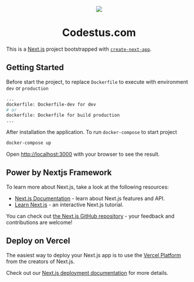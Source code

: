 <div style="text-align: center;">
<img src="https://codestus.com/_next/image?url=%2F_next%2Fstatic%2Fmedia%2Favatar.c3ab5e5e.png&w=384&q=75" />

<h1>Codestus.com</h1>
</div>

This is a [Next.js](https://nextjs.org/) project bootstrapped with [`create-next-app`](https://github.com/vercel/next.js/tree/canary/packages/create-next-app).

## Getting Started

Before start the project, to replace `Dockerfile` to execute with environment `dev` or `production`
```bash
...
dockerfile: Dockerfile-dev for dev
# or
dockerfile: Dockerfile for build production
...
```

After installation the application. To run `docker-compose` to start project
```bash
docker-compose up
```

Open [http://localhost:3000](http://localhost:3000) with your browser to see the result.
## Power by Nextjs Framework

To learn more about Next.js, take a look at the following resources:

- [Next.js Documentation](https://nextjs.org/docs) - learn about Next.js features and API.
- [Learn Next.js](https://nextjs.org/learn) - an interactive Next.js tutorial.

You can check out [the Next.js GitHub repository](https://github.com/vercel/next.js/) - your feedback and contributions are welcome!

## Deploy on Vercel

The easiest way to deploy your Next.js app is to use the [Vercel Platform](https://vercel.com/new?utm_medium=default-template&filter=next.js&utm_source=create-next-app&utm_campaign=create-next-app-readme) from the creators of Next.js.

Check out our [Next.js deployment documentation](https://nextjs.org/docs/deployment) for more details.
